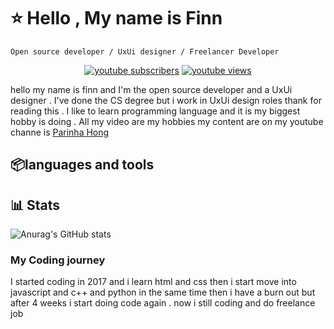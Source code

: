 <h1 color="blue">⭐ Hello , My name is Finn</h1>

 ``Open source developer / UxUi designer / Freelancer Developer`` 
<p align="center">
  <a href="https://www.youtube.com/@ParinhaHong"> <img alt="youtube subscribers" title="Subscribe to my YouTube channel" src="https://img.shields.io/youtube/channel/subscribers/UCEnaqqlu4IrrE46mGkWo0qA?style=for-the-badge&label=Subscribers"/></a>
  <a href="https://www.youtube.com/@ParinhaHong"> <img alt="youtube views" title="YouTube views" src="PATH_TO_YOUR_YOUTUBE_VIEWS_BADGE_IMAGE_OR_SERVICE"/></a> 
</p>

  hello my name is finn and I'm the open source developer and a UxUi designer . I've done the CS      degree but i work in UxUi design roles thank for reading this . I like to learn programming         language and it is my biggest hobby is doing . All my video are my hobbies my content are on my     youtube channe is <a href="https://www.youtube.com/@ParinhaHong">Parinha Hong</a>

## 📦languages and tools

## 📊 Stats

![Anurag's GitHub stats](https://github-readme-stats.vercel.app/api?username=anuraghazra&theme=buefy&show_icons=true)

  <summary><h3>My Coding journey</h3></summary>
  I started coding in 2017 and i learn html and css then i start move into javascript and c++ and python in the same time then i have a burn out but after 4 weeks i start doing code again . now i still coding and     do freelance job 

